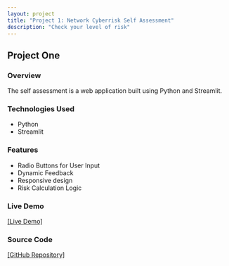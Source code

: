 ```yaml
---
layout: project
title: "Project 1: Network Cyberrisk Self Assessment"
description: "Check your level of risk"
---
```


## Project One

### Overview
The self assessment is a web application built using Python and Streamlit.

### Technologies Used
- Python
- Streamlit

### Features
- Radio Buttons for User Input
- Dynamic Feedback
- Responsive design
- Risk Calculation Logic

### Live Demo
[[Live Demo]](https://cyberrisk-assessment.streamlit.app/)

### Source Code
[[GitHub Repository]](https://github.com/rchitralla/CyberRisk/blob/main/app.py)

